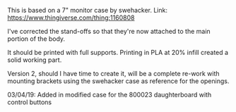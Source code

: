 This is based on a 7" monitor case by swehacker. Link: https://www.thingiverse.com/thing:1160808

I've corrected the stand-offs so that they're now attached to the main portion of the body.

It should be printed with full supports. Printing in PLA at 20% infill created a solid working part.

Version 2, should I have time to create it, will be a complete re-work with mounting brackets using the swehacker case as reference for the openings.

03/04/19: Added in modified case for the 800023 daughterboard with control buttons
